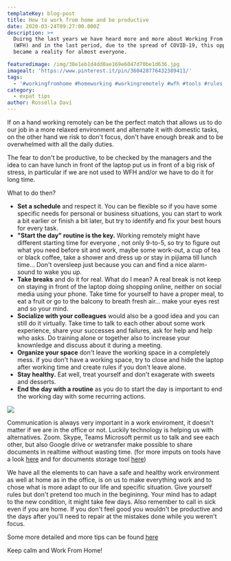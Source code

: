 ```yaml
---
templateKey: blog-post
title: How to work from home and be productive
date: 2020-03-24T09:27:00.000Z
description: >+
  Duirng the last years we have heard more and more about Working From Home
  (WFH) and in the last period, due to the spread of COVID-19, this opportunity
  became a reality for almost everyone.

featuredimage: /img/30e1eb1d4dd0ae169e6047d70be1d636.jpg
imagealt: 'https://www.pinterest.it/pin/360428776432389411/'
tags:
  - '#workingfromhome #homeworking #workingremotely #wfh #tools #rules '
category:
  - expat tips
author: Rossella Daví
---
```

If on a hand working remotely can be the perfect match that allows us to do our job in a more relaxed environment and alternate it with domestic tasks, on the other hand we risk to don't focus, don't have enough break and to be overwhelmed with all the daily duties.

The fear to don't be productive, to be checked by the managers and the idea to can have lunch in front of the laptop put us in front of a big risk of stress, in particular if we are not used to WFH and/or we have to do it for long time.

What to do then?

* **Set a schedule** and respect it. You can be flexible so if you have some specific needs for personal or business situations, you can start to work a bit earlier or finish a bit later, but try to identify and fix your best hours for every task.
* **"Start the day" routine is the key.** Working remotely might have different starting time for everyone , not only 9-to-5, so try to figure out what you need before sit and work, maybe some work-out, a cup of tea or black coffee, take a shower and dress up or stay in pijiama till lunch time... Don't oversleep just because you can and find a nice alarm-sound to wake you up.
* **Take breaks** and do it for real. What do I mean? A real break is not keep on staying in front of the laptop doing shopping online, neither on social media using your phone. Take time for yourself to have a proper meal, to eat a fruit or go to the balcony to breath fresh air... make your eyes rest and so your mind.
* **Socialize with your colleagues** would also be a good idea and you can still do it virtually. Take time to talk to each other about some work experience, share your successes and failures, ask for help and help who asks. Do training alone or together also to increase your knownledge and discuss about it during a meeting.
* **Organize your space** don't leave the working space in a completely mess. if you don't have a working space, try to close and hide the laptop after working time and create rules if you don't leave alone.
* **Stay healthy.** Eat well, treat yourself and don't exagerate with sweets and desserts.
* **End the day with a routine** as you do to start the day is important to end the working day with some recurring actions.

![](/img/9ff4365f-8c0e-4626-87c2-e2e33905bb80.jpg)

Communication is always very important in a work enviroment, it doesn't matter if we are in the office or not. Luckily technology is helping us with alternatives. Zoom. Skype, Teams Microsoft permit us to talk and see each other, but also Google drive or wetransfer make possible to share documents in realtime without wasting time.  (for more imputs on tools have a look [here](https://www.iamexpat.nl/career/employment-news/best-online-tools-use-when-working-home) and for documents storage tool [here](https://www.thexpatmagazine.com/blog/2015-02-09-store-important-documents/))

We have all the elements to can have a safe and healthy work environment as well at home as in the office, is on us to make everything work and to chose what is more adapt to our life and specific situation. Give yourself rules but don't pretend too much in the begininng. Your mind has to adapt to the new condition, it might take few days. Also remember to call in sick even if you are home. If you don't feel good you wouldn't be productive and the days after you'll need to repair at the mistakes done while you weren't focus.

Some more detailed and more tips can be found [here](https://www.pcmag.com/news/get-organized-20-tips-for-working-from-home)

Keep calm and Work From Home!
